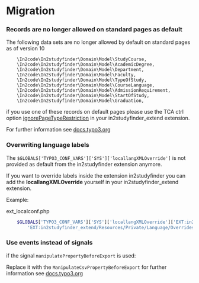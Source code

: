 # Migration

### Records are no longer allowed on standard pages as default

The following data sets are no longer allowed by default on standard pages as of version 10

```
    \In2code\In2studyfinder\Domain\Model\StudyCourse,
    \In2code\In2studyfinder\Domain\Model\AcademicDegree,
    \In2code\In2studyfinder\Domain\Model\Department,
    \In2code\In2studyfinder\Domain\Model\Faculty,
    \In2code\In2studyfinder\Domain\Model\TypeOfStudy,
    \In2code\In2studyfinder\Domain\Model\CourseLanguage,
    \In2code\In2studyfinder\Domain\Model\AdmissionRequirement,
    \In2code\In2studyfinder\Domain\Model\StartOfStudy,
    \In2code\In2studyfinder\Domain\Model\Graduation,
```

if you use one of these records on default pages please use the TCA ctrl option [ignorePageTypeRestriction](https://docs.typo3.org/m/typo3/reference-tca/main/en-us/Ctrl/Properties/Security.html#ctrl-security-ignorepagetyperestriction) in your in2studyfinder_extend extension.

For further information see [docs.typo3.org](https://docs.typo3.org/m/typo3/reference-coreapi/main/en-us/ExtensionArchitecture/FileStructure/ExtTables.html#allowing-a-tables-records-to-be-added-to-standard-pages)

### Overwriting language labels

The `$GLOBALS['TYPO3_CONF_VARS']['SYS']['locallangXMLOverride']` is not provided as default from the in2studyfinder extension anymore.

If you want to override labels inside the extension in2studyfinder you can add the **locallangXMLOverride** yourself in your in2studyfinder_extend extension.

Example:

ext_localconf.php
```php
    $GLOBALS['TYPO3_CONF_VARS']['SYS']['locallangXMLOverride']['EXT:in2studyfinder/Resources/Private/Language/locallang_db.xlf'][] =
        'EXT:in2studyfinder_extend/Resources/Private/Language/Overrides/in2studyfinder/Resources/Private/Language/locallang_db.xlf';
```

### Use events instead of signals

if the signal `manipulatePropertyBeforeExport` is used:

Replace it with the `ManipulateCsvPropertyBeforeExport` for further information see [docs.typo3.org](https://docs.typo3.org/m/typo3/reference-coreapi/main/en-us/ApiOverview/Events/EventDispatcher/Index.html#eventdispatcher)
